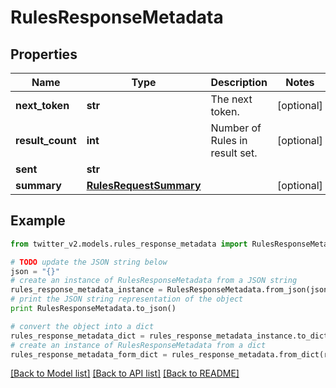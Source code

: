 # RulesResponseMetadata


## Properties
Name | Type | Description | Notes
------------ | ------------- | ------------- | -------------
**next_token** | **str** | The next token. | [optional] 
**result_count** | **int** | Number of Rules in result set. | [optional] 
**sent** | **str** |  | 
**summary** | [**RulesRequestSummary**](RulesRequestSummary.md) |  | [optional] 

## Example

```python
from twitter_v2.models.rules_response_metadata import RulesResponseMetadata

# TODO update the JSON string below
json = "{}"
# create an instance of RulesResponseMetadata from a JSON string
rules_response_metadata_instance = RulesResponseMetadata.from_json(json)
# print the JSON string representation of the object
print RulesResponseMetadata.to_json()

# convert the object into a dict
rules_response_metadata_dict = rules_response_metadata_instance.to_dict()
# create an instance of RulesResponseMetadata from a dict
rules_response_metadata_form_dict = rules_response_metadata.from_dict(rules_response_metadata_dict)
```
[[Back to Model list]](../README.md#documentation-for-models) [[Back to API list]](../README.md#documentation-for-api-endpoints) [[Back to README]](../README.md)


